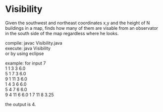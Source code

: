 # Visibility
Given the southwest and northeast coordinates x,y and the height of N buildings in a map,
finds how many of them are visable from an observator in the south side of the map regardless where he looks. 

compile: javac Visibility.java    
execute: java Visibility    
 or by using eclipse


example: 
for input 
7  
1 1 3 3 6.0  
5 1 7 3 6.0  
9 1 11 3 6.0  
1 4 3 6 6.0  
5 4 7 6 6.0  
9 4 11 6 6.0 
1 7 11 8 3.25  

the output is 4.

